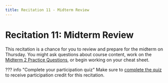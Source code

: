 ```yaml
---
title: Recitation 11 - Midterm Review
---
```


# Recitation 11: Midterm Review

This recitation is a chance for you to review and prepare for the midterm on Thursday. You might ask questions about course content, work on the [Midterm 2 Practice Questions](https://docs.google.com/document/d/1EsLks8giDRKo8wKeJO-FFy9JhBuylTzS_F8zIkxmJFQ/edit?usp=sharing), or begin working on your cheat sheet.

??? info "Complete your participation quiz"
Make sure to [complete the quiz](https://www.gradescope.com/courses/942846/assignments/6014229) to receive participation credit for this recitation.
